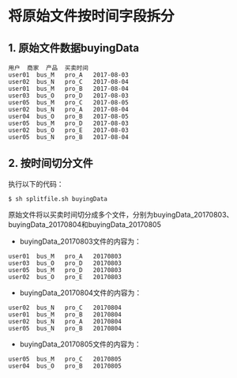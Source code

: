 # 将原始文件按时间字段拆分

## 1. 原始文件数据buyingData
```
用户	商家	产品	买卖时间
user01	bus_M	pro_A	2017-08-03
user02	bus_N	pro_C	2017-08-04
user01	bus_M	pro_B	2017-08-04
user03	bus_O	pro_D	2017-08-03
user05	bus_M	pro_C	2017-08-05
user02	bus_N	pro_A	2017-08-04
user04	bus_O	pro_B	2017-08-05
user05	bus_M	pro_D	2017-08-03
user02	bus_O	pro_E	2017-08-03
user05	bus_N	pro_B	2017-08-04
```

## 2. 按时间切分文件

执行以下的代码：
```
$ sh splitfile.sh buyingData
```

原始文件将以买卖时间切分成多个文件，分别为buyingData_20170803、buyingData_20170804和buyingData_20170805

- buyingData_20170803文件的内容为：
```
user01	bus_M	pro_A	20170803
user03	bus_O	pro_D	20170803
user05	bus_M	pro_D	20170803
user02	bus_O	pro_E	20170803
```

- buyingData_20170804文件的内容为：
```
user02	bus_N	pro_C	20170804
user01	bus_M	pro_B	20170804
user02	bus_N	pro_A	20170804
user05	bus_N	pro_B	20170804
```

- buyingData_20170805文件的内容为：
```
user05	bus_M	pro_C	20170805
user04	bus_O	pro_B	20170805
```
